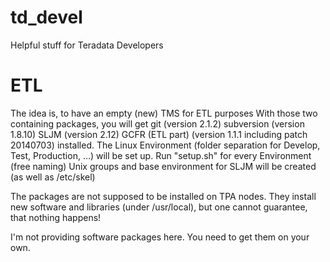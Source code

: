 td_devel
========

Helpful stuff for Teradata Developers

ETL
===
The idea is, to have an empty (new) TMS for ETL purposes
With those two containing packages, you will get
  git (version 2.1.2)
  subversion (version 1.8.10)
  SLJM (version 2.12)
  GCFR (ETL part) (version 1.1.1 including patch 20140703)
installed.
The Linux Environment (folder separation for Develop, Test, Production, ...)
will be set up. Run "setup.sh" for every Environment (free naming)
Unix groups and base environment for SLJM will be created (as well as /etc/skel)

The packages are not supposed to be installed on TPA nodes.
They install new software and libraries (under /usr/local), but one cannot
guarantee, that nothing happens!

I'm not providing software packages here. You need to get them on your own.
